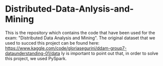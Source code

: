 # Distributed-Data-Anlysis-and-Mining
This is the repository which contains the code that have been used for the exam: "Distributed Data Analysis and Mining".
The original dataset that we used to succed this project can be found here: https://www.kaggle.com/code/gloriasegurini/ddam-group7-dataunderstanding-01/data
Iy is important to point out that, in order to solve this project, we used PySpark.
